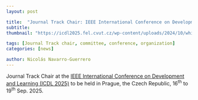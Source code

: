 ```yaml
---
layout: post

title:  "Journal Track Chair: IEEE International Conference on Development and Learning (ICDL 2025)"
subtitle: 
thumbnail: "https://icdl2025.fel.cvut.cz/wp-content/uploads/2024/10/whitelogo_tr.png" 

tags: [Journal Track chair, committee, conference, organization]
categories: [news]

author: Nicolás Navarro-Guerrero
---
```

Journal Track Chair at the <a target="_blank" href="https://icdl2025.fel.cvut.cz/">IEEE International Conference on Development and Learning (ICDL 2025)</a> to be held in Prague, the Czech Republic, 16<sup>th</sup> to 19<sup>th</sup> Sep. 2025.

<!--more-->


